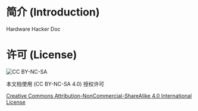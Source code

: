 # 简介 (Introduction)

Hardware Hacker Doc

# 许可 (License)

![CC BY-NC-SA](https://licensebuttons.net/l/by-nc-sa/4.0/88x31.png)

本文档使用 (CC BY-NC-SA 4.0) 授权许可

[Creative Commons Attribution-NonCommercial-ShareAlike 4.0 International License](http://creativecommons.org/licenses/by-nc-sa/4.0/) 
